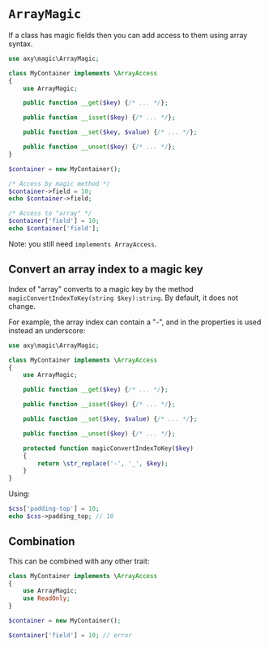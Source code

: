# `ArrayMagic`

If a class has magic fields then you can add access to them using array syntax.

```php
use axy\magic\ArrayMagic;

class MyContainer implements \ArrayAccess
{
    use ArrayMagic;

    public function __get($key) {/* ... */};

    public function __isset($key) {/* ... */};

    public function __set($key, $value) {/* ... */};

    public function __unset($key) {/* ... */};
}

$container = new MyContainer();

/* Access by magic method */
$container->field = 10; 
echo $container->field;

/* Access to "array" */
$container['field'] = 10;
echo $container['field'];
```

Note: you still need `implements ArrayAccess`.

## Convert an array index to a magic key 

Index of "array" converts to a magic key by the method `magicConvertIndexToKey(string $key):string`.
By default, it does not change.

For example, the array index can contain a "-", and in the properties is used instead an underscore:

```php
use axy\magic\ArrayMagic;

class MyContainer implements \ArrayAccess
{
    use ArrayMagic;

    public function __get($key) {/* ... */};

    public function __isset($key) {/* ... */};

    public function __set($key, $value) {/* ... */};

    public function __unset($key) {/* ... */};

    protected function magicConvertIndexToKey($key)
    {
        return \str_replace('-', '_', $key);
    }
}
```

Using:

```php
$css['padding-top'] = 10;
echo $css->padding_top; // 10
```

## Combination

This can be combined with any other trait:

```php
class MyContainer implements \ArrayAccess
{
    use ArrayMagic;
    use ReadOnly;
}

$container = new MyContainer();

$container['field'] = 10; // error
```
